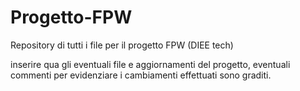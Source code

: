# Progetto-FPW
Repository di tutti i file per il progetto FPW (DIEE tech)

inserire qua gli eventuali file e aggiornamenti del progetto, eventuali commenti per evidenziare i cambiamenti effettuati sono graditi.
